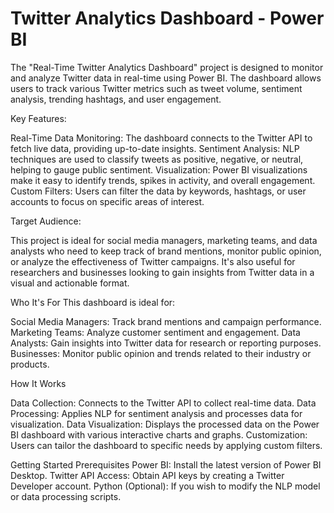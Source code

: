 # Twitter Analytics Dashboard - Power BI

The "Real-Time Twitter Analytics Dashboard" project is designed to monitor and analyze Twitter data in real-time using Power BI. The dashboard allows users to track various Twitter metrics such as tweet volume, sentiment analysis, trending hashtags, and user engagement.

Key Features:

Real-Time Data Monitoring: The dashboard connects to the Twitter API to fetch live data, providing up-to-date insights.
Sentiment Analysis: NLP techniques are used to classify tweets as positive, negative, or neutral, helping to gauge public sentiment.
Visualization: Power BI visualizations make it easy to identify trends, spikes in activity, and overall engagement.
Custom Filters: Users can filter the data by keywords, hashtags, or user accounts to focus on specific areas of interest.

Target Audience:

This project is ideal for social media managers, marketing teams, and data analysts who need to keep track of brand mentions, monitor public opinion, or analyze the effectiveness of Twitter campaigns. It's also useful for researchers and businesses looking to gain insights from Twitter data in a visual and actionable format.

Who It's For
This dashboard is ideal for:

Social Media Managers: Track brand mentions and campaign performance.
Marketing Teams: Analyze customer sentiment and engagement.
Data Analysts: Gain insights into Twitter data for research or reporting purposes.
Businesses: Monitor public opinion and trends related to their industry or products.

How It Works

Data Collection: Connects to the Twitter API to collect real-time data.
Data Processing: Applies NLP for sentiment analysis and processes data for visualization.
Data Visualization: Displays the processed data on the Power BI dashboard with various interactive charts and graphs.
Customization: Users can tailor the dashboard to specific needs by applying custom filters.

Getting Started
Prerequisites
Power BI: Install the latest version of Power BI Desktop.
Twitter API Access: Obtain API keys by creating a Twitter Developer account.
Python (Optional): If you wish to modify the NLP model or data processing scripts.

